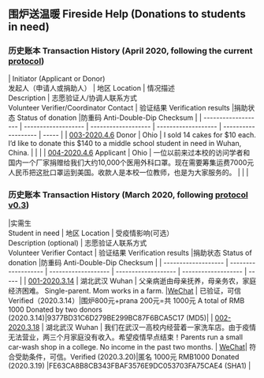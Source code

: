 ## 围炉送温暖 Fireside Help (Donations to students in need)

### 历史账本 Transaction History (April 2020, following the current [protocol](Donations/Donations.docx))

| Initiator (Applicant or Donor) <br> 发起人（申请人或捐助人）   | 地区 Location    | 情况描述<br>Description  | 志愿验证人/协调人联系方式<br>Volunteer Verifier/Coordinator Contact | 验证结果 Verification results |捐助状态 Status of donation |防重码 Anti-Double-Dip Checksum |
| ------------------- |  ------------------- | ------------------- | ------------------- | ------------------- | ----- | 
| [003-2020.4.6](Donations/003/Donor003) Donor | Ohio | I sold 14 cakes for $10 each. I’d like to donate this $140 to a middle school student in need in Wuhan, China. | | | 
| [004-2020.4.6](Donations/004/Applicant004) Applicant | Ohio | 一位以前来过本校的访问学者和国内一个厂家捐赠给我们大约10,000个医用外科口罩。现在需要筹集运费7000元人民币把这批口罩运到美国。收款人是本校一位教师，也是为大家服务的。 | | | 


### 历史账本 Transaction History (March 2020, following [protocol v0.3](Donations/Donations-v0.3.docx))

|实需生<br>Student in need           | 地区 Location    | 受疫情影响(可选）<br>Description (optional)  | 志愿验证人联系方式<br>Volunteer Verifier Contact | 验证结果 Verification results |捐助状态 Status of donation |防重码 Anti-Double-Dip Checksum |
| ------------------- |  ------------------- | ------------------- | ------------------- | ------------------- | ----- | 
| [001-2020.3.14](Donations/001/Student001)  | 湖北武汉 Wuhan            |  父亲病逝由母亲抚养，母亲务农，家庭经济困难。  Single-parent. Mom works in a farm.            |[WeChat](Donations/001/Verifier001.jpg) | 已验证，可信 Verified（2020.3.14）|围炉800元+prana 200元=共 1000元 A total of RMB 1000 Donated by two donors (2020.3.14)|9377BD31C6D279BE299BC87F6BCA5C17 (MD5)|
| [002-2020.3.18](Donations/002/Student002) | 湖北武汉 Wuhan | 我们在武汉一高校内经营着一家洗车店。由于疫情无法营业，两三个月家庭没有收入。希望疫情早点结束！Parents run a small car-wash shop in a college. No income in the past two months. | [WeChat](Donations/002/Verifier002.jpg)| 符合受助条件，可信。Verified (2020.3.20)|匿名 1000元 RMB1000 Donated (2020.3.19) |FE63CA8B8CB343FBAF3576E9DC053703FA75CAE4 (SHA1) |

